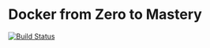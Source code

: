 # Docker from Zero to Mastery

[![Build Status](https://travis-ci.com/felipesal/docker.svg?branch=master)](https://travis-ci.com/felipesal/docker)